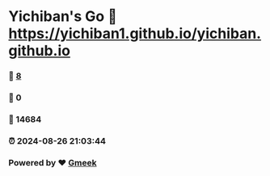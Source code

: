 # Yichiban's Go :link: https://yichiban1.github.io/yichiban.github.io 
### :page_facing_up: [8](https://yichiban1.github.io/yichiban.github.io/tag.html) 
### :speech_balloon: 0 
### :hibiscus: 14684 
### :alarm_clock: 2024-08-26 21:03:44 
### Powered by :heart: [Gmeek](https://github.com/Meekdai/Gmeek)
